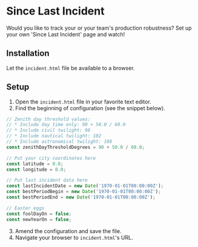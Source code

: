 # Since Last Incident

Would you like to track your or your team's production robustness? Set up your own 'Since Last Incident' page and watch!

## Installation

Let the `incident.html` file be available to a browser.

## Setup

1. Open the `incident.html` file in your favorite text editor.
2. Find the beginning of configuration (see the snippet below).

```javascript
// Zenith day threshold values:
// * Include day time only: 90 + 50.0 / 60.0
// * Include civil twilight: 96
// * Include nautical twilight: 102
// * Include astronomical twilight: 108
const zenithDayThresholdDegrees = 90 + 50.0 / 60.0;

// Put your city coordinates here
const latitude = 0.0;
const longitude = 0.0;

// Put last incident data here
const lastIncidentDate = new Date('1970-01-01T00:00:00Z');
const bestPeriodBegin = new Date('1970-01-01T00:00:00Z');
const bestPeriodEnd = new Date('1970-01-01T00:00:00Z');

// Easter eggs
const foolDayOn = false;
const newYearOn = false;
```
3. Amend the configuration and save the file.
4. Navigate your browser to `incident.html`'s URL.
  
